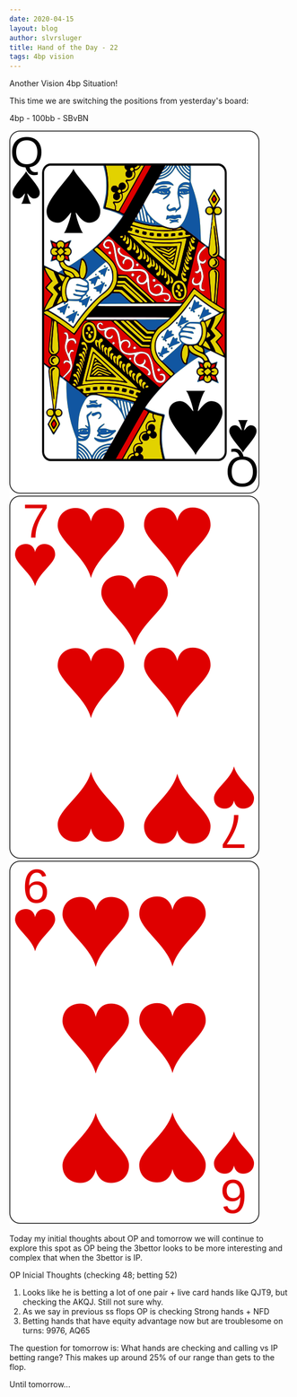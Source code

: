 ```yaml
---
date: 2020-04-15
layout: blog
author: slvrsluger
title: Hand of the Day - 22
tags: 4bp vision
---
```


Another Vision 4bp Situation!

This time we are switching the positions from yesterday's board:

4bp - 100bb - SBvBN

![card-image](/assets/cards/QS.svg#5cards)
![card-image](/assets/cards/7H.svg#5cards)
![card-image](/assets/cards/6H.svg#5cards)

Today my initial thoughts about OP and tomorrow we will continue to explore this spot as OP being the 3bettor looks to be more interesting and complex that when the 3bettor is IP.

OP Inicial Thoughts (checking 48; betting 52)

1. Looks like he is betting a lot of one pair + live card hands like QJT9, but checking the AKQJ. Still not sure why.
2. As we say in previous ss flops OP is checking Strong hands + NFD
3. Betting hands that have equity advantage now but are troublesome on turns: 9976, AQ65

The question for tomorrow is: What hands are checking and calling vs IP betting range? This makes up around 25% of our range than gets to the flop.

Until tomorrow...
